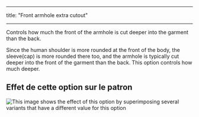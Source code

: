 - - -
title: "Front armhole extra cutout"
- - -

Controls how much the front of the armhole is cut deeper into the garment than the back.

Since the human shoulder is more rounded at the front of the body, the sleeve(cap) is more rounded there too, and the armhole is typically cut deeper into the front of the garment than the back. This option controls how much deeper.

## Effet de cette option sur le patron

![This image shows the effect of this option by superimposing several variants that have a different value for this option](yuri_frontarmholedeeper_sample.svg "Effect of this option on the pattern")
